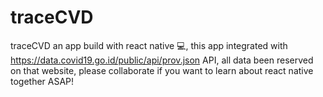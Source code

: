 # traceCVD

traceCVD an app build with react native 💻, this app integrated with https://data.covid19.go.id/public/api/prov.json API, all data been reserved on that website, please collaborate if you want to learn about react native together ASAP!

